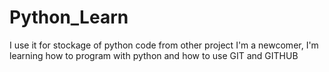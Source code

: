 # Python_Learn
I use it for stockage of python code from other project
I'm a newcomer, I'm learning how to program with python and how to use GIT and GITHUB

